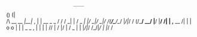 
                             ____
  ()                        (|   \
  /\  __   __ _|__|_  ,      |    | __    _   _
 /  \/    /  \_|  |  / \_   _|    |/  \_|/ \_|/
/(__/\___/\__/ |_/|_/ \/   (/\___/ \__/ |__/ |__/
                                       /|
                                       \|
 ,__ __
/|  |  |  o       o
 |  |  |              _  _    ,
 |  |  |  |  /\/  |  / |/ |  / \_
 |  |  |_/|_/ /\_/|_/  |  |_/ \/
